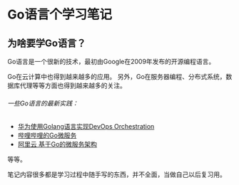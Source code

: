 Go语言个学习笔记
==============================

为啥要学Go语言？
------------------------------

Go语言是一个很新的技术，最初由Google在2009年发布的开源编程语言。

Go在云计算中也得到越来越多的应用。
另外，Go在服务器编程、分布式系统，数据库代理等等方面也得到越来越多的关注。

###### 一些Go语言的最新实践： 
 - [华为使用Golang语言实现DevOps Orchestration][1]
 - [哔哩哔哩的Go微服务][2]
 - [阿里云 基于Go的微服务架构][3]

等等。


笔记内容很多都是学习过程中随手写的东西，并不全面，当做自己以后复习用。




[1]: https://www.youtube.com/watch?v=_aMuVfQCLfw&index=9&list=PLx_Mc4dJcQbl4qPWbVu86u6owZeiwsErR
[2]: https://i.ytimg.com/vi/wC-EIYJw4nk/hqdefault.jpg?sqp=-oaymwEXCPYBEIoBSFryq4qpAwkIARUAAIhCGAE=&rs=AOn4CLDVIu6bYJwSfPAFiPpo1Zr1NxEiTA 
[3]: https://www.youtube.com/watch?v=KGrWWFbnquU&index=4&list=PLx_Mc4dJcQbl4qPWbVu86u6owZeiwsErR